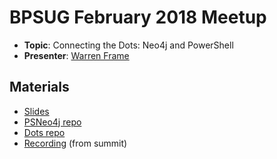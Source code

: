 # BPSUG February 2018 Meetup

* **Topic**: Connecting the Dots: Neo4j and PowerShell
* **Presenter**: [Warren Frame](https://twitter.com/psCookieMonster)

## Materials

* [Slides](https://schd.ws/hosted_files/powershelldevopsglobalsummit2018/a8/dots.pptx)
* [PSNeo4j repo](https://github.com/RamblingCookieMonster/PSNeo4j)
* [Dots repo](https://github.com/RamblingCookieMonster/Dots)
* [Recording](https://www.youtube.com/watch?v=5SVRCkUtKJU&t=10s) (from summit)
